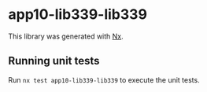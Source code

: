 # app10-lib339-lib339

This library was generated with [Nx](https://nx.dev).

## Running unit tests

Run `nx test app10-lib339-lib339` to execute the unit tests.
